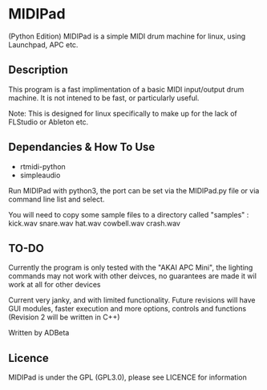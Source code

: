 # MIDIPad 

(Python Edition)
MIDIPad is a simple MIDI drum machine for linux, using Launchpad, APC etc.

## Description

This program is a fast implimentation of a basic MIDI input/output drum machine.
It is not intened to be fast, or particularly useful. 

Note: This is designed for linux specifically to make up for the lack of 
FLStudio or Ableton etc. 

## Dependancies & How To Use

* rtmidi-python
* simpleaudio

Run MIDIPad with python3, the port can be set via the MIDIPad.py file or via
command line list and select.

You will need to copy some sample files to a directory called "samples" :
kick.wav
snare.wav
hat.wav
cowbell.wav
crash.wav

## TO-DO 

Currently the program is only tested with the "AKAI APC Mini", the lighting 
commands may not work with other deivces, no guarantees are made it wil work
at all for other devices

Current very janky, and with limited functionality. Future revisions will 
have GUI modules, faster execution and more options, controls and functions
(Revision 2 will be written in C++)

Written by ADBeta 

## Licence

MIDIPad is under the GPL (GPL3.0), please see LICENCE for information


